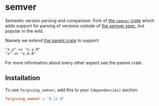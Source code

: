 semver
======

Semantic version parsing and comparison. Fork of [the `semver` crate][semver-crate] which adds support for parsing of versions outside of [the semver spec][semver-spec], but popular in the wild.

Namely we extend [the parent crate][semver-crate] to support:

```
"x.y" => "x.y.0"
"x" => "x.0.0"
```

For more information about every other aspect see the parent crate.

## Installation

To use `forgiving_semver`, add this to your `[dependencies]` section:

```toml
forgiving_semver = "0.11.0"
```

<!-- References -->
[semver-spec]: https://semver.org
[semver-crate]: https://steveklabnik.github.io/semver
